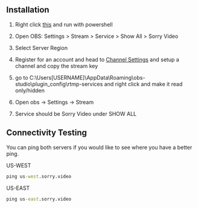 ## Installation

1) Right click [this](https://www.dropbox.com/s/47x6vwythz6zi0o/sorry.ps1?dl=1) and run with powershell

2) Open OBS: Settings > Stream > Service > Show All > Sorry Video

3) Select Server Region

4) Register for an account and head to [Channel Settings](https://sorry.video/users/settings/stream) and setup a channel and copy the stream key

5) go to C:\Users\[USERNAME]\AppData\Roaming\obs-studio\plugin_config\rtmp-services and right click and make it read only/hidden

6) Open obs -> Settings -> Stream

7) Service should be Sorry Video under SHOW ALL

## Connectivity Testing

You can ping both servers if you would like to see where you have a better ping.

US-WEST

```cmd
ping us-west.sorry.video
```

US-EAST

```cmd
ping us-east.sorry.video
```
